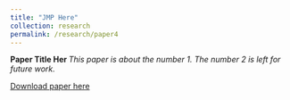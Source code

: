```yaml
---
title: "JMP Here"
collection: research
permalink: /research/paper4
---
```


<b>Paper Title Her </b>
<i>This paper is about the number 1. The number 2 is left for future work.</i>

[Download paper here](http://academicpages.github.io/files/paper1.pdf)


